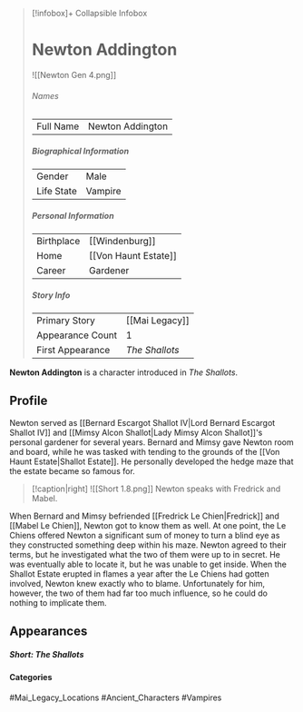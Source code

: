 > [!infobox]+ Collapsible Infobox
> # Newton Addington
> ![[Newton Gen 4.png]] 
> ###### Names 
> |  |  | 
> | ---- | ---- | 
> | Full Name | Newton Addington | 
>
> ##### Biographical Information
> |  |  | 
> | ---- | ---- | 
> | Gender | Male | 
> | Life State | Vampire |
> 
> ##### Personal Information
> |  |  | 
> | ---- | ---- | 
> | Birthplace |[[Windenburg]]| 
> | Home |[[Von Haunt Estate]]| 
> | Career | Gardener | 
> 
> ##### Story Info
> |  |  | 
> | ---- | ---- | 
> | Primary Story | [[Mai Legacy]] | 
> | Appearance Count | 1 | 
> | First Appearance | *The Shallots*

**Newton Addington** is a character introduced in *The Shallots*.

## Profile
Newton served as [[Bernard Escargot Shallot IV|Lord Bernard Escargot Shallot IV]] and [[Mimsy Alcon Shallot|Lady Mimsy Alcon Shallot]]'s personal gardener for several years. Bernard and Mimsy gave Newton room and board, while he was tasked with tending to the grounds of the [[Von Haunt Estate|Shallot Estate]]. He personally developed the hedge maze that the estate became so famous for.

> [!caption|right]
> ![[Short 1.8.png]] 
> Newton speaks with Fredrick and Mabel.

When Bernard and Mimsy befriended [[Fredrick Le Chien|Fredrick]] and [[Mabel Le Chien]], Newton got to know them as well. At one point, the Le Chiens offered Newton a significant sum of money to turn a blind eye as they constructed something deep within his maze. Newton agreed to their terms, but he investigated what the two of them were up to in secret. He was eventually able to locate it, but he was unable to get inside. When the Shallot Estate erupted in flames a year after the Le Chiens had gotten involved, Newton knew exactly who to blame. Unfortunately for him, however, the two of them had far too much influence, so he could do nothing to implicate them.

## Appearances
##### Short: The Shallots

#### Categories
#Mai_Legacy_Locations #Ancient_Characters #Vampires 